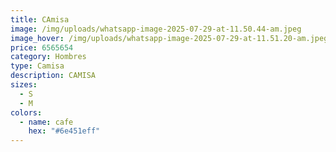 ```yaml
---
title: CAmisa
image: /img/uploads/whatsapp-image-2025-07-29-at-11.50.44-am.jpeg
image_hover: /img/uploads/whatsapp-image-2025-07-29-at-11.51.20-am.jpeg
price: 6565654
category: Hombres
type: Camisa
description: CAMISA
sizes:
  - S
  - M
colors:
  - name: cafe
    hex: "#6e451eff"
---
```

